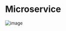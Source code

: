 # Microservice
![image](https://user-images.githubusercontent.com/98230711/180016376-84c3755f-2832-417e-aad5-7791bff9f44b.png)


